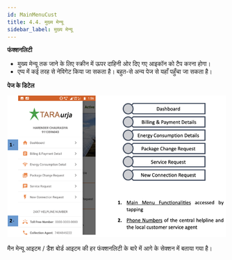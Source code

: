 ```yaml
---
id: MainMenuCust
title: 4.4. मुख्य मेन्यू
sidebar_label: मुख्य मेन्यू
---
```


**फंक्शनलिटी**
* मुख्य मेन्यू तक जाने के लिए स्क्रीन में ऊपर दाहिनी ओर दिए गए आइकॉन को टैप करना होगा।
* एप्प में कई तरह से नेविगेट किया जा सकता है। बहुत-से अन्य पेज से यहाँ पहुँचा जा सकता है।

**पेज के डिटेल**

![MAIN MENU](./assets/4.9_MainMenuCust.png)

मैन मेन्यू आइटम / डैश बोर्ड आइटम की हर फंक्शनलिटी के बारे में आगे के सेक्शन में बताया गया है।